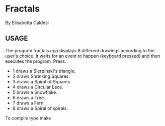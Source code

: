 # Fractals 
By Elisabetta Caldesi

USAGE
------------
The program fractals.cpp displays 8 different drawings according to the user's choice. 
It waits for an event to happen (keyboard pressed) and then executes the program. 
Press:
- 1 draws a Sierpinski's triangle. 
- 2 draws Shrinking Squares.
- 3 draws a Spiral of Squares.
- 4 draws a Circular Lace.
- 5 draws a Snowflake.
- 6 draws a Tree.
- 7 draws a Fern.
- 8 draws a Spiral of spirals.

To compile type make
